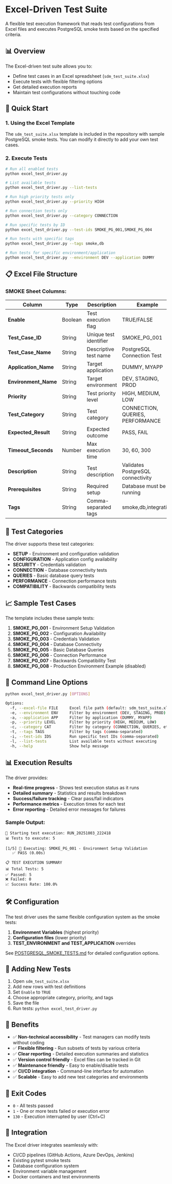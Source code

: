 # Excel-Driven Test Suite

A flexible test execution framework that reads test configurations from Excel files and executes PostgreSQL smoke tests based on the specified criteria.

## 📊 Overview

The Excel-driven test suite allows you to:
- Define test cases in an Excel spreadsheet (`sdm_test_suite.xlsx`)
- Execute tests with flexible filtering options
- Get detailed execution reports
- Maintain test configurations without touching code

## 🚀 Quick Start

### 1. Using the Excel Template

The `sdm_test_suite.xlsx` template is included in the repository with sample PostgreSQL smoke tests. You can modify it directly to add your own test cases.

### 2. Execute Tests

```bash
# Run all enabled tests
python excel_test_driver.py

# List available tests
python excel_test_driver.py --list-tests

# Run high priority tests only
python excel_test_driver.py --priority HIGH

# Run connection tests only
python excel_test_driver.py --category CONNECTION

# Run specific tests by ID
python excel_test_driver.py --test-ids SMOKE_PG_001,SMOKE_PG_004

# Run tests with specific tags
python excel_test_driver.py --tags smoke,db

# Run tests for specific environment/application
python excel_test_driver.py --environment DEV --application DUMMY
```

## 📋 Excel File Structure

### SMOKE Sheet Columns:

| Column | Type | Description | Example |
|--------|------|-------------|---------|
| **Enable** | Boolean | Test execution flag | TRUE/FALSE |
| **Test_Case_ID** | String | Unique test identifier | SMOKE_PG_001 |
| **Test_Case_Name** | String | Descriptive test name | PostgreSQL Connection Test |
| **Application_Name** | String | Target application | DUMMY, MYAPP |
| **Environment_Name** | String | Target environment | DEV, STAGING, PROD |
| **Priority** | String | Test priority level | HIGH, MEDIUM, LOW |
| **Test_Category** | String | Test category | CONNECTION, QUERIES, PERFORMANCE |
| **Expected_Result** | String | Expected outcome | PASS, FAIL |
| **Timeout_Seconds** | Number | Max execution time | 30, 60, 300 |
| **Description** | String | Test description | Validates PostgreSQL connectivity |
| **Prerequisites** | String | Required setup | Database must be running |
| **Tags** | String | Comma-separated tags | smoke,db,integration |

## 🎯 Test Categories

The driver supports these test categories:

- **SETUP** - Environment and configuration validation
- **CONFIGURATION** - Application config availability
- **SECURITY** - Credentials validation
- **CONNECTION** - Database connectivity tests
- **QUERIES** - Basic database query tests
- **PERFORMANCE** - Connection performance tests
- **COMPATIBILITY** - Backwards compatibility tests

## 📈 Sample Test Cases

The template includes these sample tests:

1. **SMOKE_PG_001** - Environment Setup Validation
2. **SMOKE_PG_002** - Configuration Availability
3. **SMOKE_PG_003** - Credentials Validation
4. **SMOKE_PG_004** - Database Connectivity
5. **SMOKE_PG_005** - Basic Database Queries
6. **SMOKE_PG_006** - Connection Performance
7. **SMOKE_PG_007** - Backwards Compatibility Test
8. **SMOKE_PG_008** - Production Environment Example (disabled)

## 🔧 Command Line Options

```bash
python excel_test_driver.py [OPTIONS]

Options:
  -f, --excel-file FILE     Excel file path (default: sdm_test_suite.xlsx)
  -e, --environment ENV     Filter by environment (DEV, STAGING, PROD)
  -a, --application APP     Filter by application (DUMMY, MYAPP)
  -p, --priority LEVEL      Filter by priority (HIGH, MEDIUM, LOW)
  -c, --category CAT        Filter by category (CONNECTION, QUERIES, etc.)
  -t, --tags TAGS           Filter by tags (comma-separated)
  -i, --test-ids IDS        Run specific test IDs (comma-separated)
  -l, --list-tests          List available tests without executing
  -h, --help                Show help message
```

## 📊 Execution Results

The driver provides:

- **Real-time progress** - Shows test execution status as it runs
- **Detailed summary** - Statistics and results breakdown
- **Success/failure tracking** - Clear pass/fail indicators
- **Performance metrics** - Execution times for each test
- **Error reporting** - Detailed error messages for failures

### Sample Output:

```
🚀 Starting test execution: RUN_20251003_222418
📊 Tests to execute: 5

[1/5] 🧪 Executing: SMOKE_PG_001 - Environment Setup Validation
   ✅ PASS (0.00s)

📋 TEST EXECUTION SUMMARY
📊 Total Tests: 5
✅ Passed: 5
❌ Failed: 0
📈 Success Rate: 100.0%
```

## 🛠️ Configuration

The test driver uses the same flexible configuration system as the smoke tests:

1. **Environment Variables** (highest priority)
2. **Configuration files** (lower priority)
3. **TEST_ENVIRONMENT and TEST_APPLICATION** overrides

See [POSTGRESQL_SMOKE_TESTS.md](POSTGRESQL_SMOKE_TESTS.md) for detailed configuration options.

## 🔄 Adding New Tests

1. Open `sdm_test_suite.xlsx`
2. Add new rows with test definitions
3. Set `Enable` to `TRUE`
4. Choose appropriate category, priority, and tags
5. Save the file
6. Run tests: `python excel_test_driver.py`

## 🎯 Benefits

- ✅ **Non-technical accessibility** - Test managers can modify tests without coding
- ✅ **Flexible filtering** - Run subsets of tests by various criteria
- ✅ **Clear reporting** - Detailed execution summaries and statistics
- ✅ **Version control friendly** - Excel files can be tracked in Git
- ✅ **Maintenance friendly** - Easy to enable/disable tests
- ✅ **CI/CD integration** - Command-line interface for automation
- ✅ **Scalable** - Easy to add new test categories and environments

## 🚦 Exit Codes

- `0` - All tests passed
- `1` - One or more tests failed or execution error
- `130` - Execution interrupted by user (Ctrl+C)

## 🔗 Integration

The Excel driver integrates seamlessly with:
- CI/CD pipelines (GitHub Actions, Azure DevOps, Jenkins)
- Existing pytest smoke tests
- Database configuration system
- Environment variable management
- Docker containers and test environments